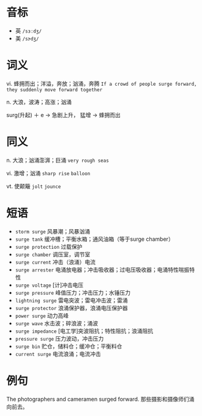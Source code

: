# 音标

- 英 `/sɜːdʒ/`
- 美 `/sɝdʒ/`

# 词义

vi. 蜂拥而出；洋溢，奔放；汹涌，奔腾
`If a crowd of people surge forward, they suddenly move forward together`

n. 大浪，波涛；高涨；汹涌




surg(升起) ＋ e → 急剧上升， 猛增 → 蜂拥而出

# 同义

n. 大浪；汹涌澎湃；巨涌
`very rough seas`

vi. 激增；汹涌
`sharp rise` `balloon`

vt. 使颠簸
`jolt` `jounce`

# 短语

- `storm surge` 风暴潮；风暴汹涌
- `surge tank` 缓冲槽；平衡水箱；通风油箱（等于surge chamber）
- `surge protection` 过载保护
- `surge chamber` 调压室，调节室
- `surge current` 冲击（浪涌）电流
- `surge arrester` 电涌放电器；冲击吸收器；过电压吸收器；电涌特性喘振特性
- `surge voltage` [计]冲击电压
- `surge pressure` 峰值压力；冲击压力；水锤压力
- `lightning surge` 雷电突波；雷电冲击波；雷涌
- `surge protector` 浪涌保护器，浪涌电压保护器
- `power surge` 动力高峰
- `surge wave` 水击波；碎浪波；涌波
- `surge impedance` [电工学]突波阻抗；特性阻抗；浪涌阻抗
- `pressure surge` 压力波动，冲击压力
- `surge bin` 贮仓，储料仓；缓冲仓；平衡料仓
- `current surge` 电流浪涌；电流冲击

# 例句

The photographers and cameramen surged forward.
那些摄影和摄像师们涌向前去。


